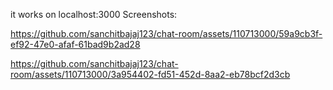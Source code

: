 it works on localhost:3000 
Screenshots:

https://github.com/sanchitbajaj123/chat-room/assets/110713000/59a9cb3f-ef92-47e0-afaf-61bad9b2ad28


https://github.com/sanchitbajaj123/chat-room/assets/110713000/3a954402-fd51-452d-8aa2-eb78bcf2d3cb

